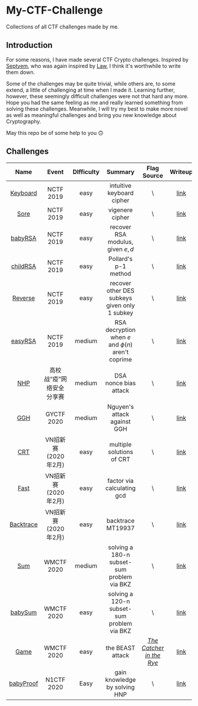 # My-CTF-Challenge
 Collections of all CTF challenges made by me.

## Introduction
For some reasons, I have made several CTF Crypto challenges. Inspired by [Septyem](https://github.com/Septyem/My-Public-CTF-Challenges), who was again inspired by [Law](https://github.com/l4wio/CTF-challenges-by-me), I think it's worthwhile to write them down.

Some of the challenges may be quite trivial, while others are, to some extend, a little of challenging at time when I made it. Learning further, however, these seemingly difficult challenges were not that hard any more. Hope you had the same feeling as me and really learned something from solving these challenges. Meanwhile, I will try my best to make more novel as well as meaningful challenges and bring you new knowledge about Cryptography.

May this repo be of some help to you 🙃

## Challenges

|                             Name                             |   Event   | DIfficulty | Summary | Flag Source | Writeup |
| :----------------------------------------------------------: | :-------: | :--------: | :-----: | :---------: | :----------------------------------------------------------: |
| [Keyboard](NCTF-2019/Keyboard) | NCTF 2019 | easy |    intuitive keyboard cipher    | \ | [link](https://blog.soreatu.com/posts/intended-solution-to-crypto-problems-in-nctf-2019/#keyboard123pt-72solvers) |
| [Sore](NCTF-2019/Sore) | NCTF 2019 | easy |    vigenere cipher    | \ | [link](https://blog.soreatu.com/posts/intended-solution-to-crypto-problems-in-nctf-2019/#sore667pt-6solvers) |
| [babyRSA](NCTF-2019/babyRSA) | NCTF 2019 | easy |    recover RSA modulus, given $e, d$    | \ | [link](https://blog.soreatu.com/posts/intended-solution-to-crypto-problems-in-nctf-2019/#babyrsa526pt-10solvers) |
| [childRSA](NCTF-2019/childRSA) | NCTF 2019 | easy |    Pollard's p-1 method    | \ | [link](https://blog.soreatu.com/posts/intended-solution-to-crypto-problems-in-nctf-2019/#childrsa213pt-38solvers) |
| [Reverse](NCTF-2019/Reverse) | NCTF 2019 | easy |    recover other DES subkeys given only 1 subkey    | \ | [link](https://blog.soreatu.com/posts/intended-solution-to-crypto-problems-in-nctf-2019/#reverse909pt-2solvers) |
| [easyRSA](NCTF-2019/easyRSA) | NCTF 2019 | medium |   RSA decryption when $e$ and $\phi(n)$ aren't coprime   | \ | [link](https://blog.soreatu.com/posts/intended-solution-to-crypto-problems-in-nctf-2019/#easyrsa909pt-2solvers) |
| [NHP](GxzyCTF/NHP) | 高校战“疫”网络安全分享赛 | medium | DSA nonce bias attack | \ | [link](https://blog.soreatu.com/posts/intended-solution-to-nhp-in-gxzyctf-2020/) |
| [GGH](GYCTF/GGH) | GYCTF 2020 | medium | Nguyen's attack against GGH | \ | [link](https://blog.soreatu.com/posts/intended-solution-to-ggh-in-gyctf-2020/) |
| [CRT](vn-open-competition/CRT) | VN招新赛(2020年2月) | easy | multiple solutions of CRT | \ | [link](https://blog.soreatu.com/posts/intended-solution-to-crypto-problems-in-vn-open-competition/#crt) |
| [Fast](vn-open-competition/Fast) | VN招新赛(2020年2月) | easy | factor via calculating gcd | \ | [link](https://blog.soreatu.com/posts/intended-solution-to-crypto-problems-in-vn-open-competition/#fast) |
| [Backtrace](vn-open-competition/Backtrace) | VN招新赛(2020年2月) | easy | backtrace MT19937 | \ | [link](https://blog.soreatu.com/posts/intended-solution-to-crypto-problems-in-vn-open-competition/#backtrace) |
| [Sum](WMCTF-2020/Sum) | WMCTF 2020 | medium | solving a 180-n subset-sum problem via BKZ | \ | [link](https://blog.soreatu.com/posts/intended-solution-to-crypto-problems-in-wmctf-2020/#sum) |
| [babySum](WMCTF-2020/babySum) | WMCTF 2020 | easy | solving a 120-n subset-sum problem via BKZ | \ | [link](https://blog.soreatu.com/posts/intended-solution-to-crypto-problems-in-wmctf-2020/#babysum) |
| [Game](WMCTF-2020/Game) | WMCTF 2020 | easy | the BEAST attack | [*The Catcher in the Rye*](https://en.wikipedia.org/wiki/The_Catcher_in_the_Rye) | [link](https://blog.soreatu.com/posts/intended-solution-to-crypto-problems-in-wmctf-2020/#game) |
| [babyProof](N1CTF-2020/babyProof) | N1CTF 2020 | Easy | gain knowledge by solving HNP | \ | [link](N1CTF-2020/babyProof/writeup.md) |



